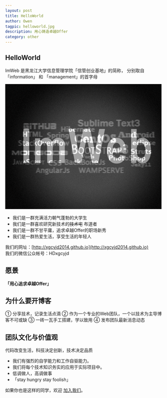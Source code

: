 ```yaml
---
layout: post
title: HelloWorld 
author: Owen
tagpic: helloworld.jpg
description: 用心铸造卓越Offer
category: other
---
```


## HelloWorld

ImWeb 是黑龙江大学信息管理学院「信管创业基地」的简称， 分别取自「information」 和 「management」的首字母

![photo](/assets/img/imweb.png)

 * 我们是一群充满活力朝气蓬勃的大学生
 * 我们是一群喜欢研究新技术的<s>技术宅</s> 布道者
 * 我们是一群不甘平庸，追求卓越Offer的职场新秀
 * 我们是一群热爱生活，享受生活的年轻人

我们的网址：[http://xgcyjd2014.github.io](http://xgcyjd2014.github.io)   
我们的微信公众帐号：HDxgcyjd

## 愿景

   __「用心追求卓越Offer」__  

## 为什么要开博客 

① 分享技术，记录生活点滴
② 作为一个专业的Web团队，一个以技术为主导博客不可或缺
③ 一砖一瓦手工搭建，学以致用
④ 发布团队最新消息动态

## 团队文化与价值观

代码改变生活，科技决定创新，技术决定品质 

 * 我们有强烈的自学能力和工作自驱能力。
 * 我们将每个技术知识务实的应用于实际项目中。  
 * 低调做人，高调做事  
 * 「stay hungry stay foolish」
  
如果你也是这样的同学，欢迎 [加入我们](http://xgcyjd2014.github.io/pages/enroll-page.html)。

